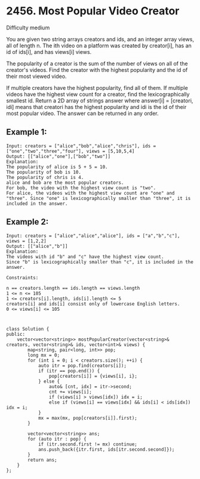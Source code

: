 # 2456. Most Popular Video Creator
Difficulty medium

You are given two string arrays creators and ids, and an integer array views, all of length n. The ith video on a platform was created by creator[i], has an id of ids[i], and has views[i] views.

The popularity of a creator is the sum of the number of views on all of the creator's videos. Find the creator with the highest popularity and the id of their most viewed video.

If multiple creators have the highest popularity, find all of them.
If multiple videos have the highest view count for a creator, find the lexicographically smallest id.
Return a 2D array of strings answer where answer[i] = [creatori, idi] means that creatori has the highest popularity and idi is the id of their most popular video. The answer can be returned in any order.


## Example 1:
```
Input: creators = ["alice","bob","alice","chris"], ids = ["one","two","three","four"], views = [5,10,5,4]
Output: [["alice","one"],["bob","two"]]
Explanation:
The popularity of alice is 5 + 5 = 10.
The popularity of bob is 10.
The popularity of chris is 4.
alice and bob are the most popular creators.
For bob, the video with the highest view count is "two".
For alice, the videos with the highest view count are "one" and "three". Since "one" is lexicographically smaller than "three", it is included in the answer.
```


## Example 2:
```
Input: creators = ["alice","alice","alice"], ids = ["a","b","c"], views = [1,2,2]
Output: [["alice","b"]]
Explanation:
The videos with id "b" and "c" have the highest view count.
Since "b" is lexicographically smaller than "c", it is included in the answer.
```


```
Constraints:

n == creators.length == ids.length == views.length
1 <= n <= 105
1 <= creators[i].length, ids[i].length <= 5
creators[i] and ids[i] consist only of lowercase English letters.
0 <= views[i] <= 105
```


#
```
class Solution {
public:
    vector<vector<string>> mostPopularCreator(vector<string>& creators, vector<string>& ids, vector<int>& views) {
        map<string, pair<long, int>> pop;
        long mx = 0;
        for (int i = 0; i < creators.size(); ++i) {
            auto itr = pop.find(creators[i]);
            if (itr == pop.end()) {
                pop[creators[i]] = {views[i], i};
            } else {
                auto& [cnt, idx] = itr->second;
                cnt += views[i];
                if (views[i] > views[idx]) idx = i;
                else if (views[i] == views[idx] && ids[i] < ids[idx]) idx = i;
            }
            mx = max(mx, pop[creators[i]].first);
        }

        vector<vector<string>> ans;
        for (auto itr : pop) {
            if (itr.second.first != mx) continue;
            ans.push_back({itr.first, ids[itr.second.second]});
        }
        return ans;        
    }
};
```